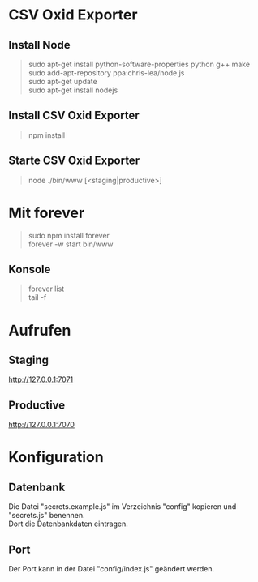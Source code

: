 # CSV Oxid Exporter

Install Node
-----------------
> sudo apt-get install python-software-properties python g++ make  
> sudo add-apt-repository ppa:chris-lea/node.js  
> sudo apt-get update  
> sudo apt-get install nodejs  

Install CSV Oxid Exporter
--------------------------
> npm install

Starte CSV Oxid Exporter
---------------------------
> node ./bin/www [<staging|productive>]


Mit forever
=============================
> sudo npm install forever  
> forever -w start bin/www

Konsole
-----------
> forever list  
tail -f <Pfad-zur-Logdatei>


Aufrufen
================

Staging
-----------
http://127.0.0.1:7071

Productive
--------------
http://127.0.0.1:7070


Konfiguration
==================

Datenbank
-------------
Die Datei "secrets.example.js" im Verzeichnis "config" kopieren und "secrets.js" benennen.   
Dort die Datenbankdaten eintragen.

Port
------
Der Port kann in der Datei "config/index.js" geändert werden.